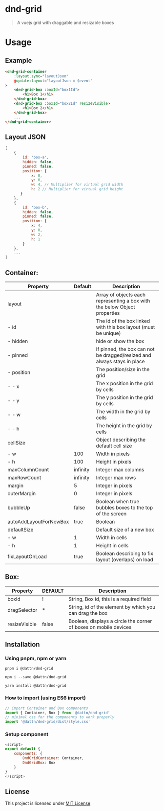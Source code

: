 # dnd-grid

> A vuejs grid with draggable and resizable boxes

# Usage

## Example

```html
<dnd-grid-container
    :layout.sync="layoutJson"
    @update:layout="layoutJson = $event"
>
    <dnd-grid-box :boxId="box1Id">
        <h1>Box 1</h1>
    </dnd-grid-box>
    <dnd-grid-box :boxId="box2Id" resizeVisible>
        <h1>Box 2</h1>
    </dnd-grid-box>
    ...
</dnd-grid-container>
```

## Layout JSON

```javascript
[
    {
        id: 'box-a',
        hidden: false,
        pinned: false,
        position: {
            x: 0,
            y: 0,
            w: 4, // Multiplier for virtual grid width
            h: 2 // Multiplier for virtual grid height
       }
    },
    {
        id: 'box-b',
        hidden: false,
        pinned: false,
        position: {
            x: 4,
            y: 0,
            w: 2,
            h: 1
        }
    },
    ...
]
```
## Container:

| Property               | Default         | Description                                                               |
|----------------------- | --------------- | ------------------------------------------------------------------------- |
| layout                 |                 | Array of objects each representing a box with the below Object properties |
|   - id                 |                 | The id of the box linked with this box layout (must be unique)            |
|   - hidden             |                 | hide or show the box                                                      |
|   - pinned             |                 | If pinned, the box can not be dragged/resized and always stays in place   |
|   - position           |                 | The position/size in the grid                                             |
|   - - x                |                 | The x position in the grid by cells                                       |
|   - - y                |                 | The y position in the grid by cells                                       |
|   - - w                |                 | The width in the grid by cells                                            |
|   - - h                |                 | The height in the grid by cells                                           |
| cellSize               |                 | Object describing the default cell size                                   |
|   - w                  | 100             | Width in pixels                                                           |
|   - h                  | 100             | Height in pixels                                                          |
| maxColumnCount         | infinity        | Integer max columns                                                       |
| maxRowCount            | infinity        | Integer max rows                                                          |
| margin                 | 5               | Integer in pixels                                                         |
| outerMargin            | 0               | Integer in pixels                                                         |
| bubbleUp               | false           | Boolean when true bubbles boxes to the top of the screen                  |
| autoAddLayoutForNewBox | true            | Boolean                                                                   |
| defaultSize            |                 | Default size of a new box                                                 |
|   - w                  | 1               | Width in cells                                                            |
|   - h                  | 1               | Height in cells                                                           |
| fixLayoutOnLoad        | true            | Boolean describing to fix layout (overlaps) on load                       |

## Box:

| Property               | DEFAULT         | Description                                                               |
|----------------------- | --------------- | ------------------------------------------------------------------------- |
| boxId                  | !               | String, Box id, this is a required field                                  |
| dragSelector           | *               | String, id of the element by which you can drag the box                   |
| resizeVisible          | false           | Boolean, displays a circle the corner of boxes on mobile devices          |

## Installation

### Using pnpm, npm or yarn

`pnpm i @dattn/dnd-grid`

`npm i --save @dattn/dnd-grid`

`yarn install @dattn/dnd-grid`

### How to import (using ES6 import)

```javascript
// import Container and Box components
import { Container, Box } from '@dattn/dnd-grid'
// minimal css for the components to work properly
import '@dattn/dnd-grid/dist/style.css'
```

### Setup component

```javascript
<script>
export default {
    components: {
        DndGridContainer: Container,
        DndGridBox: Box
    }
}
</script>
```

## License

This project is licensed under [MIT License](http://en.wikipedia.org/wiki/MIT_License)
